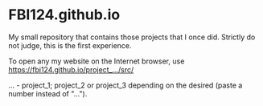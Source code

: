 # FBI124.github.io
My small repository that contains those projects that I once did. Strictly do not judge, this is the first experience.
 
To open any my website on the Internet browser, use https://fbi124.github.io/project_…/src/

… - project_1; project_2 or project_3 depending on the desired (paste a number instead of "...").
